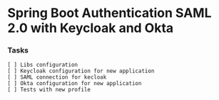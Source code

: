 # Spring Boot Authentication SAML 2.0 with Keycloak and Okta

### Tasks
    [ ] Libs configuration
    [ ] Keycloak configuration for new application
    [ ] SAML connection for kecloak
    [ ] Okta configuration for new application
    [ ] Tests with new profile 

